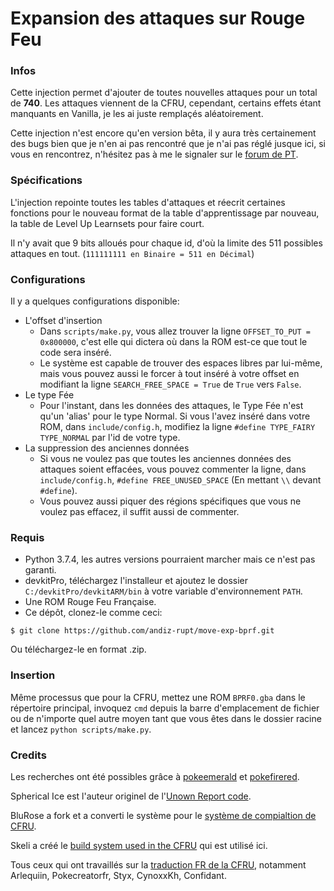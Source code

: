 # Expansion des attaques sur Rouge Feu
### Infos
Cette injection permet d'ajouter de toutes nouvelles attaques pour un total de **740**.
Les attaques viennent de la CFRU, cependant, certains effets étant manquants en Vanilla, je les ai juste remplaçés aléatoirement.

Cette injection n'est encore qu'en version bêta, il y aura très certainement des bugs bien que je n'en ai pas rencontré que je n'ai pas réglé jusque ici, si vous en rencontrez, n'hésitez pas à me le signaler sur le [forum de PT](https://pokemontrash.com/club/ressources-de-rom-hacking).

### Spécifications
L'injection repointe toutes les tables d'attaques et réecrit certaines fonctions pour le nouveau format de la table d'apprentissage par nouveau, la table de Level Up Learnsets pour faire court.

Il n'y avait que 9 bits alloués pour chaque id, d'où la limite des 511 possibles attaques en tout.
(`111111111 en Binaire = 511 en Décimal`)

### Configurations
Il y a quelques configurations disponible:
- L'offset d'insertion
    * Dans `scripts/make.py`, vous allez trouver la ligne `OFFSET_TO_PUT = 0x800000`, c'est elle qui dictera où dans la ROM est-ce que tout le code sera inséré.
    * Le système est capable de trouver des espaces libres par lui-même, mais vous pouvez aussi le forcer à tout inséré à votre offset en modifiant la ligne `SEARCH_FREE_SPACE = True` de `True` vers `False`.
- Le type Fée
    * Pour l'instant, dans les données des attaques, le Type Fée n'est qu'un 'alias' pour le type Normal. Si vous l'avez inséré dans votre ROM, dans `include/config.h`, modifiez la ligne `#define TYPE_FAIRY TYPE_NORMAL` par l'id de votre type.
- La suppression des anciennes données
    * Si vous ne voulez pas que toutes les anciennes données des attaques soient effacées, vous pouvez commenter la ligne, dans `include/config.h`, `#define FREE_UNUSED_SPACE` (En mettant `\\` devant `#define`).
    * Vous pouvez aussi piquer des régions spécifiques que vous ne voulez pas effacez, il suffit aussi de commenter.

### Requis
- Python 3.7.4, les autres versions pourraient marcher mais ce n'est pas garanti.
- devkitPro, téléchargez l'installeur et ajoutez le dossier `C:/devkitPro/devkitARM/bin` à votre variable d'environnement `PATH`.
- Une ROM Rouge Feu Française.
- Ce dépôt, clonez-le comme ceci: 
```shell 
$ git clone https://github.com/andiz-rupt/move-exp-bprf.git
```
Ou téléchargez-le en format .zip.

### Insertion
Même processus que pour la CFRU, mettez une ROM `BPRF0.gba` dans le répertoire principal, invoquez `cmd` depuis la barre d'emplacement de fichier ou de n'importe quel autre moyen tant que vous êtes dans le dossier racine et lancez `python scripts/make.py`.

### Credits

Les recherches ont été possibles grâce à [pokeemerald](https://github.com/pret/pokeemerald) et [pokefirered](https://github.com/pret/pokefirered).

Spherical Ice est l'auteur originel de l'[Unown Report code](https://github.com/sphericalice/bpre-unown-report).

BluRose a fork et a converti le système pour le [système de compialtion de CFRU](https://github.com/BluRosie/bpre-unown-report).

Skeli a créé le [build system used in the CFRU](https://github.com/Skeli789/Complete-Fire-Red-Upgrade) qui est utilisé ici.

Tous ceux qui ont travaillés sur la [traduction FR de la CFRU](https://github.com/Pokecreatorfr/Complete-Fire-Red-Upgrade-French-Translation), notamment Arlequiin, Pokecreatorfr, Styx, CynoxxKh, Confidant.
